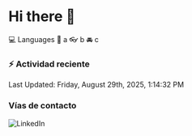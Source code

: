 # Hi there 👋

:computer: Languages
:pencil: a
:eyeglasses: b
:oncoming_automobile: c

### :zap: Actividad reciente
<!--RECENT_ACTIVITY:start-->
<!--RECENT_ACTIVITY:end-->
<!--RECENT_ACTIVITY:last_update-->
Last Updated: Friday, August 29th, 2025, 1:14:32 PM
<!--RECENT_ACTIVITY:last_update_end-->

### Vías de contacto

![LinkedIn](https://www.linkedin.com/in/irving-hernández-226846205/)
